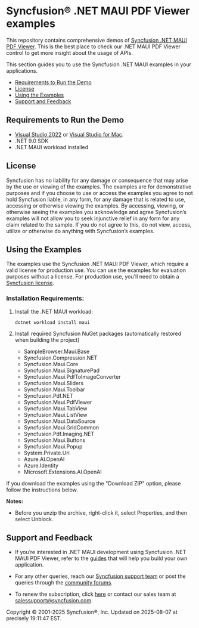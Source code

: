# Syncfusion® .NET MAUI PDF Viewer examples 
 
This repository contains comprehensive demos of [Syncfusion .NET MAUI PDF Viewer](https://www.syncfusion.com/maui-controls/maui-pdf-viewer?utm_source=github&utm_medium=listing). This is the best place to check our .NET MAUI PDF Viewer control to get more insight about the usage of APIs. 

This section guides you to use the Syncfusion .NET MAUI examples in your applications.

* [Requirements to Run the Demo](#requirements-to-run-the-demo)
* [License](#license)
* [Using the Examples](#using-the-examples)
* [Support and Feedback](#support-and-feedback)

## <a name="requirements-to-run-the-demo"></a>Requirements to Run the Demo ##

* [Visual Studio 2022](https://visualstudio.microsoft.com/downloads/) or [Visual Studio for Mac](https://visualstudio.microsoft.com/vs/mac/).
* .NET 9.0 SDK
* .NET MAUI workload installed

## <a name="license"></a>License ##

Syncfusion has no liability for any damage or consequence that may arise by the use or viewing of the examples. The examples are for demonstrative purposes and if you choose to use or access the examples you agree to not hold Syncfusion liable, in any form, for any damage that is related to use, accessing or otherwise viewing the examples. By accessing, viewing, or otherwise seeing the examples you acknowledge and agree Syncfusion’s examples will not allow you to seek injunctive relief in any form for any claim related to the sample. If you do not agree to this, do not view, access, utilize or otherwise do anything with Syncfusion’s examples.

## <a name="using-the-examples"></a>Using the Examples ##

The examples use the Syncfusion .NET MAUI PDF Viewer, which require a valid license for production use. You can use the examples for evaluation purposes without a license. For production use, you'll need to obtain a [Syncfusion license](https://www.syncfusion.com/sales/products?utm_source=github&utm_medium=listing).

### Installation Requirements:

1. Install the .NET MAUI workload:
   ```
   dotnet workload install maui
   ```

2. Install required Syncfusion NuGet packages (automatically restored when building the project)
   - SampleBrowser.Maui.Base
	- Syncfusion.Compression.NET
	- Syncfusion.Maui.Core
	- Syncfusion.Maui.SignaturePad
	- Syncfusion.Maui.PdfToImageConverter
	- Syncfusion.Maui.Sliders
	- Syncfusion.Maui.Toolbar
	- Syncfusion.Pdf.NET
	- Syncfusion.Maui.PdfViewer
	- Syncfusion.Maui.TabView
	- Syncfusion.Maui.ListView
	- Syncfusion.Maui.DataSource
	- Syncfusion.Maui.GridCommon
	- Syncfusion.Pdf.Imaging.NET
	- Syncfusion.Maui.Buttons
	- Syncfusion.Maui.Popup
	- System.Private.Uri
   - Azure.AI.OpenAI
	- Azure.Identity
	- Microsoft.Extensions.AI.OpenAI

If you download the examples using the "Download ZIP" option, please follow the instructions below.

**Notes:**

* Before you unzip the archive, right-click it, select Properties, and then select Unblock.


## <a name="support-and-feedback"></a>Support and Feedback ##

* If you’re interested in .NET MAUI development using Syncfusion .NET MAUI PDF Viewer, refer to the [guides](https://help.syncfusion.com/maui/pdf-viewer/overview) that will help you build your own application.

* For any other queries, reach our [Syncfusion support team](https://www.syncfusion.com/support/directtrac/incidents/newincident?utm_source=github&utm_medium=listing) or post the queries through the [community forums](https://www.syncfusion.com/forums?utm_source=github&utm_medium=listing).

* To renew the subscription, click [here](https://www.syncfusion.com/sales/products?utm_source=github&utm_medium=listing) or contact our sales team at <salessupport@syncfusion.com>.
  
<p>Copyright © 2001-2025 Syncfusion®, Inc. Updated on 2025-08-07 at precisely 19:11:47 EST.</p> 